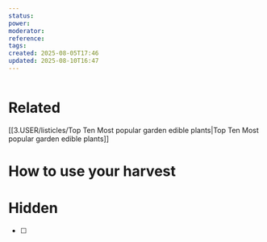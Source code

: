```yaml
---
status: 
power: 
moderator: 
reference: 
tags: 
created: 2025-08-05T17:46
updated: 2025-08-10T16:47
---
```

```table-of-contents
```

# Related
[[3.USER/listicles/Top Ten Most popular garden edible plants|Top Ten Most popular garden edible plants]]
# How to use your harvest


# Hidden
- [ ] 